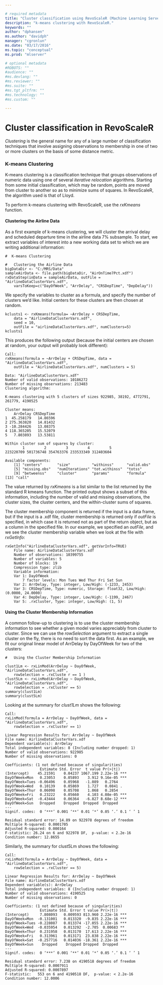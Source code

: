 ```yaml
---

# required metadata
title: "Cluster classification using RevoScaleR (Machine Learning Server) "
description: "k-means clustering with RevoScaleR."
keywords: ""
author: "dphansen"
ms.author: "davidph"
manager: "cgronlun"
ms.date: "03/17/2016"
ms.topic: "conceptual"
ms.prod: "mlserver"

# optional metadata
#ROBOTS: ""
#audience: ""
#ms.devlang: ""
#ms.reviewer: ""
#ms.suite: ""
#ms.tgt_pltfrm: ""
#ms.technology: ""
#ms.custom: ""

---
```


# Cluster classification in RevoScaleR

*Clustering* is the general name for any of a large number of classification techniques that involve assigning observations to membership in one of two or more clusters on the basis of some distance metric.

### K-means Clustering

K-means clustering is a classification technique that groups observations of numeric data using one of several *iterative relocation* algorithms. Starting from some initial classification, which may be random, points are moved from cluster to another so as to minimize sums of squares. In RevoScaleR, the algorithm used is that of Lloyd.

To perform k-means clustering with RevoScaleR, use the *rxKmeans* function.

#### Clustering the Airline Data

As a first example of k-means clustering, we will cluster the arrival delay and scheduled departure time in the airline data 7% subsample. To start, we extract variables of interest into a new working data set to which we are writing additional information:

```
#  K-means Clustering

#   Clustering the Airline Data  
bigDataDir <- "C:/MRS/Data"
sampleAirData <- file.path(bigDataDir, "AirOnTime7Pct.xdf")
rxDataStep(inData = sampleAirData, outFile = "AirlineDataClusterVars.xdf",
	varsToKeep=c("DayOfWeek", "ArrDelay", "CRSDepTime", "DepDelay"))
```

We specify the variables to cluster as a formula, and specify the number of clusters we’d like. Initial centers for these clusters are then chosen at random.

```
kclusts1 <- rxKmeans(formula= ~ArrDelay + CRSDepTime, 
	data = "AirlineDataClusterVars.xdf",
	seed = 10,
	outFile = "airlineDataClusterVars.xdf", numClusters=5)
kclusts1
```

This produces the following output (because the initial centers are chosen at random, your output will probably look different):

```
Call:
rxKmeans(formula = ~ArrDelay + CRSDepTime, data = "AirlineDataClusterVars.xdf", 
	outFile = "AirlineDataClusterVars.xdf", numClusters = 5)

Data: "AirlineDataClusterVars.xdf"
Number of valid observations: 10186272
Number of missing observations: 213483 
Clustering algorithm:  
	
K-means clustering with 5 clusters of sizes 922985, 38192, 4772791, 261779, 4190525

Cluster means:
	ArrDelay CRSDepTime
1  45.258179   14.86596
2 275.363820   14.81432
3 -10.284426   13.08375
4 118.365205   15.52079
5   7.803893   13.53811

Within cluster sum of squares by cluster:
		1         2         3         4         5 
223220709 501736748 354763376 233533349 312403604 

Available components:
	[1] "centers"       "size"          "withinss"      "valid.obs"    
	[5] "missing.obs"   "numIterations" "tot.withinss"  "totss"        
	[9] "betweenss"     "cluster"       "params"        "formula"      
[13] "call"     
```

The value returned by *rxKmeans* is a list similar to the list returned by the standard R kmeans function. The printed output shows a subset of this information, including the number of valid and missing observations, the cluster sizes, the cluster centers, and the within-cluster sums of squares.

The cluster membership component is returned if the input is a data frame, but if the input is a .xdf file, cluster membership is returned only if *outFile* is specified, in which case it is returned not as part of the return object, but as a column in the specified file. In our example, we specified an *outFile*, and we see the cluster membership variable when we look at the file with *rxGetInfo*:

```
rxGetInfo("AirlineDataClusterVars.xdf", getVarInfo=TRUE)
	File name: AirlineDataClusterVars.xdf 
	Number of observations: 10399755 
	Number of variables: 5 
	Number of blocks: 19 
	Compression type: zlib 
	Variable information: 
	Var 1: DayOfWeek
		7 factor levels: Mon Tues Wed Thur Fri Sat Sun
	Var 2: ArrDelay, Type: integer, Low/High: (-1233, 2453)
	Var 3: CRSDepTime, Type: numeric, Storage: float32, Low/High: (0.0000, 24.0000)
	Var 4: DepDelay, Type: integer, Low/High: (-1199, 2467)
	Var 5: .rxCluster, Type: integer, Low/High: (1, 5)
```

#### Using the Cluster Membership Information

A common follow-up to clustering is to use the cluster membership information to see whether a given model varies appreciably from cluster to cluster. Since we can use the *rowSelection* argument to extract a single cluster on the fly, there is no need to sort the data first. As an example, we fit our original linear model of ArrDelay by DayOfWeek for two of the clusters:

```
#   Using the Cluster Membership Information
	
clust1Lm <- rxLinMod(ArrDelay ~ DayOfWeek, "AirlineDataClusterVars.xdf",
	rowSelection = .rxCluste r == 1 )
clust5Lm <- rxLinMod(ArrDelay ~ DayOfWeek, "AirlineDataClusterVars.xdf", 
	rowSelection = .rxCluster == 5)
summary(clust1Lm)
summary(clust5Lm)
```

Looking at the summary for *clust1Lm* shows the following:

```
Call:
rxLinMod(formula = ArrDelay ~ DayOfWeek, data = "AirlineDataClusterVars.xdf", 
	rowSelection = .rxCluster == 1)

Linear Regression Results for: ArrDelay ~ DayOfWeek
File name: AirlineDataClusterVars.xdf
Dependent variable(s): ArrDelay
Total independent variables: 8 (Including number dropped: 1)
Number of valid observations: 922985
Number of missing observations: 0 
	
Coefficients: (1 not defined because of singularities)
				Estimate Std. Error  t value Pr(>|t|)    
(Intercept)    45.21591    0.04237 1067.199 2.22e-16 ***
DayOfWeek=Mon   0.23053    0.05893    3.912 9.16e-05 ***
DayOfWeek=Tues -0.06496    0.05968   -1.089   0.2764    
DayOfWeek=Wed   0.10139    0.05869    1.727   0.0841 .  
DayOfWeek=Thur  0.06098    0.05708    1.068   0.2854    
DayOfWeek=Fri   0.23222    0.05660    4.103 4.08e-05 ***
DayOfWeek=Sat  -0.43444    0.06364   -6.827 8.68e-12 ***
DayOfWeek=Sun   Dropped    Dropped  Dropped  Dropped    
---
Signif. codes:  0 ‘***’ 0.001 ‘**’ 0.01 ‘*’ 0.05 ‘.’ 0.1 ‘ ’ 1

Residual standard error: 14.89 on 922978 degrees of freedom
Multiple R-squared: 0.0001705 
Adjusted R-squared: 0.000164 
F-statistic: 26.24 on 6 and 922978 DF,  p-value: < 2.2e-16 
Condition number: 12.8655   
```

Similarly, the summary for clust5Lm shows the following:

```
Call:
rxLinMod(formula = ArrDelay ~ DayOfWeek, data = "AirlineDataClusterVars.xdf", 
	rowSelection = .rxCluster == 5)

Linear Regression Results for: ArrDelay ~ DayOfWeek
File name: AirlineDataClusterVars.xdf
Dependent variable(s): ArrDelay
Total independent variables: 8 (Including number dropped: 1)
Number of valid observations: 4190525
Number of missing observations: 0 
	
Coefficients: (1 not defined because of singularities)
				Estimate Std. Error t value Pr(>|t|)    
(Intercept)     7.808093   0.009593 813.960 2.22e-16 ***
DayOfWeek=Mon  -0.131001   0.013320  -9.835 2.22e-16 ***
DayOfWeek=Tues -0.228087   0.013374 -17.055 2.22e-16 ***
DayOfWeek=Wed  -0.035954   0.013292  -2.705  0.00683 ** 
DayOfWeek=Thur  0.231958   0.013170  17.613 2.22e-16 ***
DayOfWeek=Fri   0.313961   0.013171  23.838 2.22e-16 ***
DayOfWeek=Sat  -0.257716   0.014036 -18.361 2.22e-16 ***
DayOfWeek=Sun    Dropped    Dropped Dropped  Dropped    
---
Signif. codes:  0 ‘***’ 0.001 ‘**’ 0.01 ‘*’ 0.05 ‘.’ 0.1 ‘ ’ 1

Residual standard error: 7.238 on 4190518 degrees of freedom
Multiple R-squared: 0.0007911 
Adjusted R-squared: 0.0007897 
F-statistic:   553 on 6 and 4190518 DF,  p-value: < 2.2e-16 
Condition number: 12.0006
```
